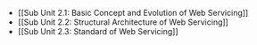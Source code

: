 - [[Sub Unit 2.1: Basic Concept and Evolution of Web Servicing]]
- [[Sub Unit 2.2: Structural Architecture of Web Servicing]]
- [[Sub Unit 2.3: Standard of Web Servicing]]